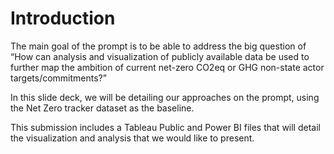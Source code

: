 # Introduction

The main goal of the prompt is to be able to address the big question of “How can analysis and visualization of publicly available data be used to further map the ambition of current net-zero CO2eq or GHG non-state actor targets/commitments?”  

In this slide deck, we will be detailing our approaches on the prompt, using the Net Zero tracker dataset as the baseline.  

This submission includes a Tableau Public and Power BI files that will detail the visualization and analysis that we would like to present.  
